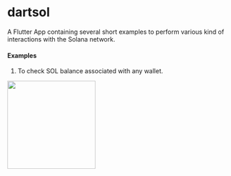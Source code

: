 # dartsol

A Flutter App containing several short examples to perform various kind of interactions with the Solana network.

#### Examples

1. To check SOL balance associated with any wallet.
<img src="https://user-images.githubusercontent.com/36201975/187083212-ad43e906-1494-4893-86d0-7ed83e9e21ef.gif" width="200"/>
